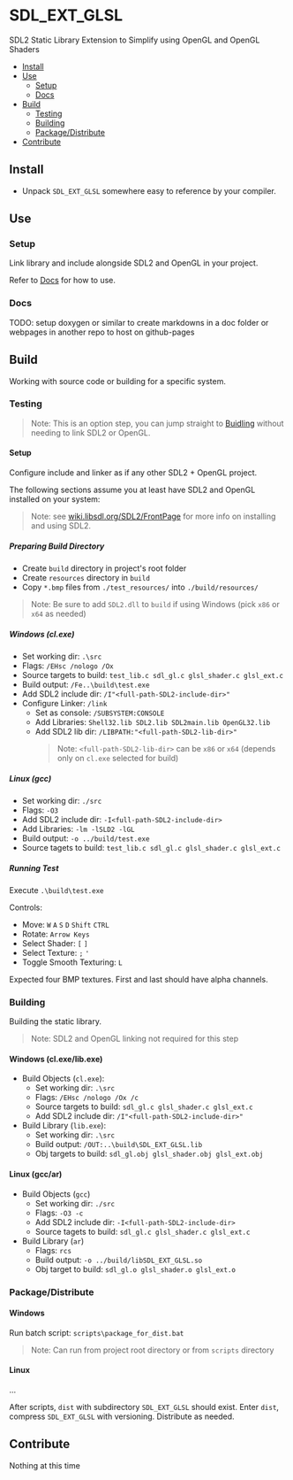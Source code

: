 # SDL_EXT_GLSL
SDL2 Static Library Extension to Simplify using OpenGL and OpenGL Shaders

* [Install](#install)
* [Use](#use)
  * [Setup](#setup)
  * [Docs](#docs)
* [Build](#build)
  * [Testing](#testing)
  * [Building](#building)
  * [Package/Distribute](#packagedistribute)
* [Contribute](#contribute)



## Install
* Unpack `SDL_EXT_GLSL` somewhere easy to reference by your compiler.



## Use

### Setup
Link library and include alongside SDL2 and OpenGL in your project.

Refer to [Docs](docs) for how to use.

### Docs
TODO: setup doxygen or similar to create markdowns in a doc folder or webpages in another repo to host on github-pages


## Build
Working with source code or building for a specific system.

### Testing
> Note: This is an option step, you can jump straight to [Buidling](#building) without needing to link SDL2 or OpenGL.

#### Setup
Configure include and linker as if any other SDL2 + OpenGL project.

The following sections assume you at least have SDL2 and OpenGL installed on your system:
> Note: see [wiki.libsdl.org/SDL2/FrontPage](https://wiki.libsdl.org/SDL2/FrontPage) for more info on installing and using SDL2.

##### Preparing Build Directory
* Create `build` directory in project's root folder
* Create `resources` directory in `build`
* Copy `*.bmp` files from `./test_resources/` into `./build/resources/`
> Note: Be sure to add `SDL2.dll` to `build` if using Windows (pick `x86` or `x64` as needed)

##### Windows (cl.exe)
* Set working dir: `.\src`
* Flags: `/EHsc /nologo /Ox`
* Source targets to build: `test_lib.c sdl_gl.c glsl_shader.c glsl_ext.c`
* Build output: `/Fe..\build\test.exe`
* Add SDL2 include dir: `/I"<full-path-SDL2-include-dir>"`
* Configure Linker: `/link`
  * Set as console: `/SUBSYSTEM:CONSOLE`
  * Add Libraries: `Shell32.lib SDL2.lib SDL2main.lib OpenGL32.lib`
  * Add SDL2 lib dir: `/LIBPATH:"<full-path-SDL2-lib-dir>"`
    > Note: `<full-path-SDL2-lib-dir>` can be `x86` or `x64` (depends only on `cl.exe` selected for build)

##### Linux (gcc)
* Set working dir: `./src`
* Flags: `-O3`
* Add SDL2 include dir: `-I<full-path-SDL2-include-dir>`
* Add Libraries: `-lm -lSLD2 -lGL`
* Build output: `-o ../build/test.exe`
* Source tagets to build: `test_lib.c sdl_gl.c glsl_shader.c glsl_ext.c`

##### Running Test
Execute `.\build\test.exe`

Controls:
*  Move: `W` `A` `S` `D` `Shift` `CTRL`
*  Rotate: `Arrow Keys`
*  Select Shader: `[` `]`
*  Select Texture: `;` `'`
*  Toggle Smooth Texturing: `L`

Expected four BMP textures.  First and last should have alpha channels.

### Building
Building the static library.
> Note: SDL2 and OpenGL linking not required for this step

#### Windows (cl.exe/lib.exe)
* Build Objects (`cl.exe`):
  * Set working dir: `.\src`
  * Flags: `/EHsc /nologo /Ox /c`
  * Source targets to build: `sdl_gl.c glsl_shader.c glsl_ext.c`
  * Add SDL2 include dir: `/I"<full-path-SDL2-include-dir>"`
* Build Library (`lib.exe`):
  * Set working dir: `.\src`
  * Build output: `/OUT:..\build\SDL_EXT_GLSL.lib`
  * Obj targets to build: `sdl_gl.obj glsl_shader.obj glsl_ext.obj`

#### Linux (gcc/ar)
* Build Objects (`gcc`)
  * Set working dir: `./src`
  * Flags: `-O3 -c`
  * Add SDL2 include dir: `-I<full-path-SDL2-include-dir>`
  * Source tagets to build: `sdl_gl.c glsl_shader.c glsl_ext.c`
* Build Library (`ar`)
  * Flags: `rcs`
  * Build output: `-o ../build/libSDL_EXT_GLSL.so`
  * Obj target to build: `sdl_gl.o glsl_shader.o glsl_ext.o`

### Package/Distribute

#### Windows
Run batch script: `scripts\package_for_dist.bat`
> Note: Can run from project root directory or from `scripts` directory

#### Linux
...

After scripts, `dist` with subdirectory `SDL_EXT_GLSL` should exist.
Enter `dist`, compress `SDL_EXT_GLSL` with versioning.
Distribute as needed.



## Contribute
Nothing at this time